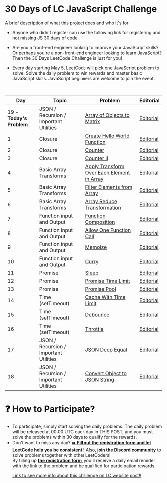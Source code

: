 
# 30 Days of LC JavaScript Challenge

A brief description of what this project does and who it's for

* Anyone who didn't register can use the following link for registering and not missing JS 30 days of code

* Are you a front-end engineer looking to improve your JavaScript skills? Or perhaps you're a non-front-end engineer looking to learn JavaScript? Then the 30 Days LeetCode Challenge is just for you!

* Every day starting May 5, LeetCode will pick one JavaScript problem to solve. Solve the daily problem to win rewards and master basic JavaScript skills. JavaScript beginners are welcome to join the event.

<br>

<table>
<thead>
<tr>
<th>Day</th>
<th>Topic</th>
<th>Problem</th>
<th>Editorial</th>
</tr>
</thead>
<tbody>
<tr>
<td>19 - <strong>Today's Problem</strong></td>
<td>JSON / Recursion / Important Utilities</td>
<td><a href="https://datayi.cn/w/EoZk0Zy9" rel="ugc">Array of Objects to Matrix</a></td>
<td><a href="https://leetcode.com/problems/array-of-objects-to-matrix/editorial/">Editorial</a></td>
</tr>
<tr>
<td>1</td>
<td>Closure</td>
<td><a href="https://datayi.cn/w/QPDw0kJR" rel="ugc">Create Hello World Function</a></td>
<td><a href="https://datayi.cn/w/j9yDnOOo" rel="ugc">Editorial</a></td>
</tr>
<tr>
<td>2</td>
<td>Closure</td>
<td><a href="https://datayi.cn/w/xogkVqBo" rel="ugc">Counter</a></td>
<td><a href="https://leetcode.com/problems/counter/editorial/">Editorial</a></td>
</tr>
<tr>
<td>3</td>
<td>Closure</td>
<td><a href="https://datayi.cn/w/xRxVYOXo" rel="ugc">Counter II</a></td>
<td><a href="https://leetcode.com/problems/counter-ii/editorial">Editorial</a></td>
</tr>
<tr>
<td>4</td>
<td>Basic Array Transforms</td>
<td><a href="https://datayi.cn/w/noqbNOv9" rel="ugc">Apply Transform Over Each Element in Array</a></td>
<td><a href="https://leetcode.com/problems/apply-transform-over-each-element-in-array/editorial/">Editorial</a></td>
</tr>
<tr>
<td>5</td>
<td>Basic Array Transforms</td>
<td><a href="https://datayi.cn/w/a9a5VZr9" rel="ugc">Filter Elements from Array</a></td>
<td><a href="https://leetcode.com/problems/filter-elements-from-array/editorial/">Editorial</a></td>
</tr>
<tr>
<td>6</td>
<td>Basic Array Transforms</td>
<td><a href="https://datayi.cn/w/nPN45jD9" rel="ugc">Array Reduce Transformation</a></td>
<td><a href="https://leetcode.com/problems/array-reduce-transformation/editorial/">Editorial</a></td>
</tr>
<tr>
<td>7</td>
<td>Function input and Output</td>
<td><a href="https://datayi.cn/w/4PY7wZM9" rel="ugc">Function Composition</a></td>
<td><a href="https://leetcode.com/problems/function-composition/editorial/">Editorial</a></td>
</tr>
<tr>
<td>8</td>
<td>Function input and Output</td>
<td><a href="https://datayi.cn/w/a9By01Oo" rel="ugc">Allow One Function Call</a></td>
<td><a href="https://leetcode.com/problems/allow-one-function-call/editorial/">Editorial</a></td>
</tr>
<tr>
<td>9</td>
<td>Function input and Output</td>
<td><a href="https://datayi.cn/w/nRbADVd9" rel="ugc">Memoize</a></td>
<td><a href="https://leetcode.com/problems/memoize/editorial/">Editorial</a></td>
</tr>
<tr>
<td>10</td>
<td>Function input and Output</td>
<td><a href="https://datayi.cn/w/QRekxgjo" rel="ugc">Curry</a></td>
<td><a href="https://leetcode.com/problems/curry/editorial/">Editorial</a></td>
</tr>
<tr>
<td>11</td>
<td>Promise</td>
<td><a href="https://datayi.cn/w/5Rp2Wmzo" rel="ugc">Sleep</a></td>
<td><a href="https://leetcode.com/problems/sleep/editorial/">Editorial</a></td>
</tr>
<tr>
<td>12</td>
<td>Promise</td>
<td><a href="https://datayi.cn/w/nombN5Z9" rel="ugc">Promise Time Limit</a></td>
<td><a href="https://leetcode.com/problems/promise-time-limit/editorial/">Editorial</a></td>
</tr>
<tr>
<td>13</td>
<td>Promise</td>
<td><a href="https://datayi.cn/w/3oLQwOg9" rel="ugc">Promise Pool</a></td>
<td><a href="https://leetcode.com/problems/promise-pool/editorial/">Editorial</a></td>
</tr>
<tr>
<td>14</td>
<td>Time (setTimeout)</td>
<td><a href="https://datayi.cn/w/1P64Enz9" rel="ugc">Cache With Time Limit</a></td>
<td><a href="https://leetcode.com/problems/cache-with-time-limit/editorial/">Editorial</a></td>
</tr>
<tr>
<td>15</td>
<td>Time (setTimeout)</td>
<td><a href="https://datayi.cn/w/AovN2Ojo" rel="ugc">Debounce</a></td>
<td><a href="https://leetcode.com/problems/debounce/editorial/">Editorial</a></td>
</tr>
<tr>
<td>16</td>
<td>Time (setTimeout)</td>
<td><a href="https://datayi.cn/w/bR7jOnr9" rel="ugc">Throttle</a></td>
<td><a href="https://leetcode.com/problems/throttle/editorial/">Editorial</a></td>
</tr>
<tr>
<td>17</td>
<td>JSON / Recursion / Important Utilities</td>
<td><a href="https://datayi.cn/w/4PKqJ0z9" rel="ugc">JSON Deep Equal</a></td>
<td><a href="https://leetcode.com/problems/json-deep-equal/editorial/">Editorial</a></td>
</tr>
<tr>
<td>18</td>
<td>JSON / Recursion / Important Utilities</td>
<td><a href="https://datayi.cn/w/GPnkNmWo" rel="ugc">Convert Object to JSON String</a></td>
<td><a href="https://leetcode.com/problems/convert-object-to-json-string/editorial/">Editorial</a></td>
</tr>
</tbody>
</table>

# ❓ How to Participate?

* To participate, simply start solving the daily problems. The daily problem will be released at 00:00 UTC each day in THIS POST, and you must solve the problems within 30 days to qualify for the rewards.
* Don't want to miss any day? <a href="https://forms.gle/rgfZgjyN8af6PzxA6" rel="ugc">➡️ <strong>Fill out the registration form and let LeetCode help you be consistent!</strong></a>. Also, <a href="https://discord.gg/vAPMSZ5UwG" rel="ugc"><strong>join the Discord community</strong></a> to solve problems together with other LeetCoders!<br>
By filling up <a href="https://forms.gle/rgfZgjyN8af6PzxA6" rel="ugc"><strong>the registration form</strong></a>, you'll receive a daily email remider with the link to the problem and be qualified for participation rewards.</p>
<a href="https://leetcode.com/discuss/study-guide/3458761/Open-to-Registration!-30-Days-of-LC-JavaScript-Challenge/?utm_campaign=Banner1&utm_medium=Banner&utm_source=Banner&gio_link_id=kojBgY6o">Link to see more info about this challenge on LC website post!!</a><br>

